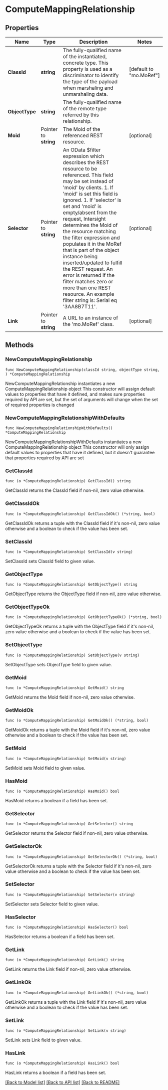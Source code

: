 # ComputeMappingRelationship

## Properties

Name | Type | Description | Notes
------------ | ------------- | ------------- | -------------
**ClassId** | **string** | The fully-qualified name of the instantiated, concrete type. This property is used as a discriminator to identify the type of the payload when marshaling and unmarshaling data. | [default to "mo.MoRef"]
**ObjectType** | **string** | The fully-qualified name of the remote type referred by this relationship. | 
**Moid** | Pointer to **string** | The Moid of the referenced REST resource. | [optional] 
**Selector** | Pointer to **string** | An OData $filter expression which describes the REST resource to be referenced. This field may be set instead of &#39;moid&#39; by clients. 1. If &#39;moid&#39; is set this field is ignored. 1. If &#39;selector&#39; is set and &#39;moid&#39; is empty/absent from the request, Intersight determines the Moid of the resource matching the filter expression and populates it in the MoRef that is part of the object instance being inserted/updated to fulfill the REST request. An error is returned if the filter matches zero or more than one REST resource. An example filter string is: Serial eq &#39;3AA8B7T11&#39;. | [optional] 
**Link** | Pointer to **string** | A URL to an instance of the &#39;mo.MoRef&#39; class. | [optional] 

## Methods

### NewComputeMappingRelationship

`func NewComputeMappingRelationship(classId string, objectType string, ) *ComputeMappingRelationship`

NewComputeMappingRelationship instantiates a new ComputeMappingRelationship object
This constructor will assign default values to properties that have it defined,
and makes sure properties required by API are set, but the set of arguments
will change when the set of required properties is changed

### NewComputeMappingRelationshipWithDefaults

`func NewComputeMappingRelationshipWithDefaults() *ComputeMappingRelationship`

NewComputeMappingRelationshipWithDefaults instantiates a new ComputeMappingRelationship object
This constructor will only assign default values to properties that have it defined,
but it doesn't guarantee that properties required by API are set

### GetClassId

`func (o *ComputeMappingRelationship) GetClassId() string`

GetClassId returns the ClassId field if non-nil, zero value otherwise.

### GetClassIdOk

`func (o *ComputeMappingRelationship) GetClassIdOk() (*string, bool)`

GetClassIdOk returns a tuple with the ClassId field if it's non-nil, zero value otherwise
and a boolean to check if the value has been set.

### SetClassId

`func (o *ComputeMappingRelationship) SetClassId(v string)`

SetClassId sets ClassId field to given value.


### GetObjectType

`func (o *ComputeMappingRelationship) GetObjectType() string`

GetObjectType returns the ObjectType field if non-nil, zero value otherwise.

### GetObjectTypeOk

`func (o *ComputeMappingRelationship) GetObjectTypeOk() (*string, bool)`

GetObjectTypeOk returns a tuple with the ObjectType field if it's non-nil, zero value otherwise
and a boolean to check if the value has been set.

### SetObjectType

`func (o *ComputeMappingRelationship) SetObjectType(v string)`

SetObjectType sets ObjectType field to given value.


### GetMoid

`func (o *ComputeMappingRelationship) GetMoid() string`

GetMoid returns the Moid field if non-nil, zero value otherwise.

### GetMoidOk

`func (o *ComputeMappingRelationship) GetMoidOk() (*string, bool)`

GetMoidOk returns a tuple with the Moid field if it's non-nil, zero value otherwise
and a boolean to check if the value has been set.

### SetMoid

`func (o *ComputeMappingRelationship) SetMoid(v string)`

SetMoid sets Moid field to given value.

### HasMoid

`func (o *ComputeMappingRelationship) HasMoid() bool`

HasMoid returns a boolean if a field has been set.

### GetSelector

`func (o *ComputeMappingRelationship) GetSelector() string`

GetSelector returns the Selector field if non-nil, zero value otherwise.

### GetSelectorOk

`func (o *ComputeMappingRelationship) GetSelectorOk() (*string, bool)`

GetSelectorOk returns a tuple with the Selector field if it's non-nil, zero value otherwise
and a boolean to check if the value has been set.

### SetSelector

`func (o *ComputeMappingRelationship) SetSelector(v string)`

SetSelector sets Selector field to given value.

### HasSelector

`func (o *ComputeMappingRelationship) HasSelector() bool`

HasSelector returns a boolean if a field has been set.

### GetLink

`func (o *ComputeMappingRelationship) GetLink() string`

GetLink returns the Link field if non-nil, zero value otherwise.

### GetLinkOk

`func (o *ComputeMappingRelationship) GetLinkOk() (*string, bool)`

GetLinkOk returns a tuple with the Link field if it's non-nil, zero value otherwise
and a boolean to check if the value has been set.

### SetLink

`func (o *ComputeMappingRelationship) SetLink(v string)`

SetLink sets Link field to given value.

### HasLink

`func (o *ComputeMappingRelationship) HasLink() bool`

HasLink returns a boolean if a field has been set.


[[Back to Model list]](../README.md#documentation-for-models) [[Back to API list]](../README.md#documentation-for-api-endpoints) [[Back to README]](../README.md)


